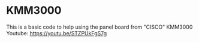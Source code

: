 # KMM3000
This is a basic code to help using the panel board from "CISCO" KMM3000
Youtube: https://youtu.be/STZPUkFgS7g
